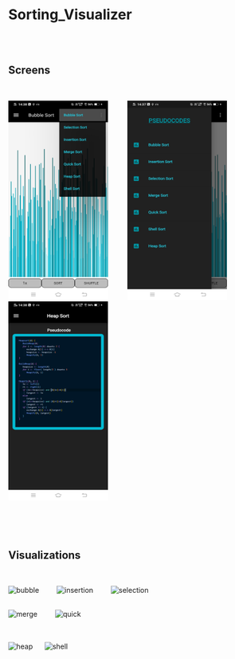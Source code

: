 # Sorting_Visualizer
</br></br>

## Screens
</br>

 <img src = "screens/algos.jpg" width = 200 height = 400> &nbsp;&nbsp;&nbsp;&nbsp;&nbsp;&nbsp;&nbsp;&nbsp; <img src = "screens/drawer.jpg" width = 200 height = 400> &nbsp;&nbsp;&nbsp;&nbsp;&nbsp;&nbsp;&nbsp;&nbsp; <img src = "screens/pseudo.jpg" width = 200 height = 400> 
 
 </br></br></br>
 
## Visualizations
</br>

![bubble](https://user-images.githubusercontent.com/57986361/100214177-92f16d80-2f35-11eb-8eb4-2522515fefc5.gif) &nbsp;&nbsp;&nbsp;&nbsp;&nbsp;&nbsp;&nbsp; ![insertion](https://user-images.githubusercontent.com/57986361/100214859-5eca7c80-2f36-11eb-9f77-74bc842f1f7b.gif) &nbsp;&nbsp;&nbsp;&nbsp;&nbsp;&nbsp;&nbsp; 
![selection](https://user-images.githubusercontent.com/57986361/100215079-9e916400-2f36-11eb-932e-208d934af59c.gif) 
</br> &nbsp;&nbsp;&nbsp;&nbsp;&nbsp;&nbsp;&nbsp;

![merge](https://user-images.githubusercontent.com/57986361/100215434-021b9180-2f37-11eb-8fa9-3e3a52afe58a.gif)
&nbsp;&nbsp;&nbsp;&nbsp;&nbsp;&nbsp;&nbsp;
![quick](https://user-images.githubusercontent.com/57986361/100215713-5de61a80-2f37-11eb-87a7-117e8594406e.gif)  
</br></br>

![heap](https://user-images.githubusercontent.com/57986361/100214572-127f3c80-2f36-11eb-9482-56856991d3b4.gif) 
&nbsp;&nbsp;&nbsp;&nbsp;
![shell](https://user-images.githubusercontent.com/57986361/100215924-a9002d80-2f37-11eb-9106-6e7c54379d95.gif)


